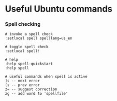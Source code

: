 Useful Ubuntu commands
=============================

### Spell checking

    # invoke a spell check
    :setlocal spell spelllang=us_en

    # toggle spell check
    :setlocal spell!

    # help
    :help spell-quickstart
    :help spell

    # useful commands when spell is active
    ]s -- next error
    [s -- prev error
    z= -- suggest correction
    zg -- add word to 'spellfile'

